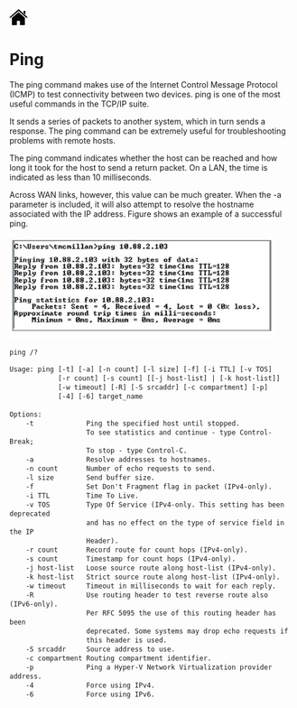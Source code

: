 [![Home](/img/home.jpg)](1.4_OS_win_cmd_tools.md)


# Ping

The ping command makes use of the Internet Control Message Protocol (ICMP) to
test connectivity between two devices. ping is one of the most useful commands in the
TCP/IP suite. 

It sends a series of packets to another system, which in turn sends a
response. The ping command can be extremely useful for troubleshooting problems with
remote hosts.

The ping command indicates whether the host can be reached and how long it took for
the host to send a return packet. On a LAN, the time is indicated as less than 10 milliseconds.

Across WAN links, however, this value can be much greater. When the -a parameter
is included, it will also attempt to resolve the hostname associated with the IP address.
Figure shows an example of a successful ping.

![cd](/img/f1.4_5_ping1.jpg)

```dos
ping /?
```

```dos
Usage: ping [-t] [-a] [-n count] [-l size] [-f] [-i TTL] [-v TOS]
            [-r count] [-s count] [[-j host-list] | [-k host-list]]
            [-w timeout] [-R] [-S srcaddr] [-c compartment] [-p]
            [-4] [-6] target_name

Options:
    -t             Ping the specified host until stopped.
                   To see statistics and continue - type Control-Break;
                   To stop - type Control-C.
    -a             Resolve addresses to hostnames.
    -n count       Number of echo requests to send.
    -l size        Send buffer size.
    -f             Set Don't Fragment flag in packet (IPv4-only).
    -i TTL         Time To Live.
    -v TOS         Type Of Service (IPv4-only. This setting has been deprecated
                   and has no effect on the type of service field in the IP
                   Header).
    -r count       Record route for count hops (IPv4-only).
    -s count       Timestamp for count hops (IPv4-only).
    -j host-list   Loose source route along host-list (IPv4-only).
    -k host-list   Strict source route along host-list (IPv4-only).
    -w timeout     Timeout in milliseconds to wait for each reply.
    -R             Use routing header to test reverse route also (IPv6-only).
                   Per RFC 5095 the use of this routing header has been
                   deprecated. Some systems may drop echo requests if
                   this header is used.
    -S srcaddr     Source address to use.
    -c compartment Routing compartment identifier.
    -p             Ping a Hyper-V Network Virtualization provider address.
    -4             Force using IPv4.
    -6             Force using IPv6.
```
